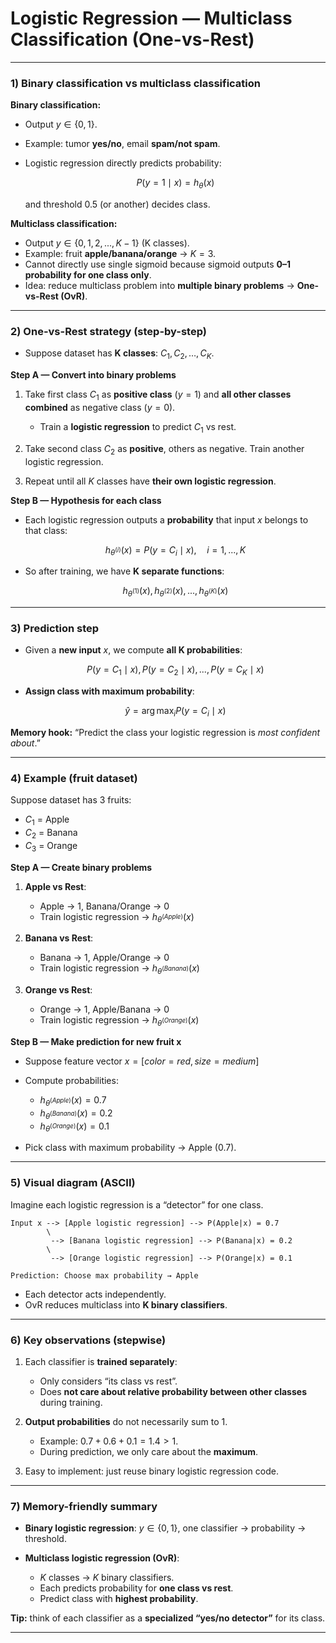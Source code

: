 # **Logistic Regression — Multiclass Classification (One-vs-Rest)**

---

### 1) Binary classification vs multiclass classification

**Binary classification:**

* Output $y \in \{0,1\}$.
* Example: tumor **yes/no**, email **spam/not spam**.
* Logistic regression directly predicts probability:

  $$
  P(y=1 \mid x) = h_\theta(x)
  $$

  and threshold 0.5 (or another) decides class.

**Multiclass classification:**

* Output $y \in \{0,1,2,...,K-1\}$ (K classes).
* Example: fruit **apple/banana/orange** → $K=3$.
* Cannot directly use single sigmoid because sigmoid outputs **0–1 probability for one class only**.
* Idea: reduce multiclass problem into **multiple binary problems** → **One-vs-Rest (OvR)**.

---

### 2) One-vs-Rest strategy (step-by-step)

* Suppose dataset has **K classes**: $C_1, C_2, \dots, C_K$.

**Step A — Convert into binary problems**

1. Take first class $C_1$ as **positive class** ($y=1$) and **all other classes combined** as negative class ($y=0$).

   * Train a **logistic regression** to predict $C_1$ vs rest.
2. Take second class $C_2$ as **positive**, others as negative. Train another logistic regression.
3. Repeat until all $K$ classes have **their own logistic regression**.

**Step B — Hypothesis for each class**

* Each logistic regression outputs a **probability** that input $x$ belongs to that class:

  $$
  h_{\theta^{(i)}}(x) = P(y = C_i \mid x), \quad i = 1,...,K
  $$

* So after training, we have **K separate functions**:

  $$
  h_{\theta^{(1)}}(x), h_{\theta^{(2)}}(x), ..., h_{\theta^{(K)}}(x)
  $$

---

### 3) Prediction step

* Given a **new input** $x$, we compute **all K probabilities**:

  $$
  P(y=C_1\mid x), P(y=C_2\mid x), ..., P(y=C_K\mid x)
  $$

* **Assign class with maximum probability**:

  $$
  \hat{y} = \arg\max_{i} P(y=C_i \mid x)
  $$

**Memory hook:** “Predict the class your logistic regression is *most confident about*.”

---

### 4) Example (fruit dataset)

Suppose dataset has 3 fruits:

* $C_1$ = Apple
* $C_2$ = Banana
* $C_3$ = Orange

**Step A — Create binary problems**

1. **Apple vs Rest**:

   * Apple → 1, Banana/Orange → 0
   * Train logistic regression → $h_{\theta^{(Apple)}}(x)$
2. **Banana vs Rest**:

   * Banana → 1, Apple/Orange → 0
   * Train logistic regression → $h_{\theta^{(Banana)}}(x)$
3. **Orange vs Rest**:

   * Orange → 1, Apple/Banana → 0
   * Train logistic regression → $h_{\theta^{(Orange)}}(x)$

**Step B — Make prediction for new fruit x**

* Suppose feature vector $x = [color=red, size=medium]$

* Compute probabilities:

  * $h_{\theta^{(Apple)}}(x) = 0.7$
  * $h_{\theta^{(Banana)}}(x) = 0.2$
  * $h_{\theta^{(Orange)}}(x) = 0.1$

* Pick class with maximum probability → Apple (0.7).

---

### 5) Visual diagram (ASCII)

Imagine each logistic regression is a “detector” for one class.

```
Input x --> [Apple logistic regression] --> P(Apple|x) = 0.7
        \
         --> [Banana logistic regression] --> P(Banana|x) = 0.2
        \
         --> [Orange logistic regression] --> P(Orange|x) = 0.1

Prediction: Choose max probability → Apple
```

* Each detector acts independently.
* OvR reduces multiclass into **K binary classifiers**.

---

### 6) Key observations (stepwise)

1. Each classifier is **trained separately**:

   * Only considers “its class vs rest”.
   * Does **not care about relative probability between other classes** during training.
2. **Output probabilities** do not necessarily sum to 1.

   * Example: $0.7 + 0.6 + 0.1 = 1.4 > 1$.
   * During prediction, we only care about the **maximum**.
3. Easy to implement: just reuse binary logistic regression code.

---

### 7) Memory-friendly summary

* **Binary logistic regression**: $y \in \{0,1\}$, one classifier → probability → threshold.
* **Multiclass logistic regression (OvR)**:

  * $K$ classes → $K$ binary classifiers.
  * Each predicts probability for **one class vs rest**.
  * Predict class with **highest probability**.

**Tip:** think of each classifier as a **specialized “yes/no detector”** for its class.

---